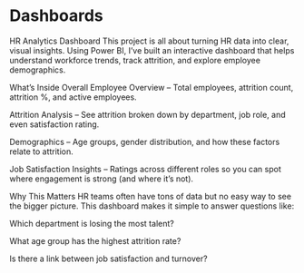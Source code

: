 # Dashboards
HR Analytics Dashboard
This project is all about turning HR data into clear, visual insights. Using Power BI, I’ve built an interactive dashboard that helps understand workforce trends, track attrition, and explore employee demographics.

What’s Inside
Overall Employee Overview – Total employees, attrition count, attrition %, and active employees.

Attrition Analysis – See attrition broken down by department, job role, and even satisfaction rating.

Demographics – Age groups, gender distribution, and how these factors relate to attrition.

Job Satisfaction Insights – Ratings across different roles so you can spot where engagement is strong (and where it’s not).

Why This Matters
HR teams often have tons of data but no easy way to see the bigger picture. This dashboard makes it simple to answer questions like:

Which department is losing the most talent?

What age group has the highest attrition rate?

Is there a link between job satisfaction and turnover?
